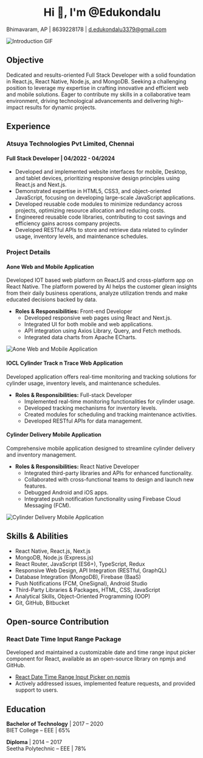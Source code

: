 <h1 align="center">Hi 👋, I'm @Edukondalu</h1>

Bhimavaram, AP | 8639228178 | d.edukondalu3379@gmail.com

![Introduction GIF](https://miro.medium.com/v2/resize:fit:1400/format:webp/1*yw0TnheAGN-LPneDaTlaxw.gif)

## Objective

Dedicated and results-oriented Full Stack Developer with a solid foundation in React.js, React Native, Node.js, and MongoDB. Seeking a challenging position to leverage my expertise in crafting innovative and efficient web and mobile solutions. Eager to contribute my skills in a collaborative team environment, driving technological advancements and delivering high-impact results for dynamic projects.

## Experience

### Atsuya Technologies Pvt Limited, Chennai
#### Full Stack Developer | 04/2022 - 04/2024

- Developed and implemented website interfaces for mobile, Desktop, and tablet devices, prioritizing responsive design principles using React.js and Next.js.
- Demonstrated expertise in HTML5, CSS3, and object-oriented JavaScript, focusing on developing large-scale JavaScript applications.
- Developed reusable code modules to minimize redundancy across projects, optimizing resource allocation and reducing costs.
- Engineered reusable code libraries, contributing to cost savings and efficiency gains across company projects.
- Developed RESTful APIs to store and retrieve data related to cylinder usage, inventory levels, and maintenance schedules.

### Project Details

#### Aone Web and Mobile Application

Developed IOT based web platform on ReactJS and cross-platform app on React Native. The platform powered by AI helps the customer glean insights from their daily business operations, analyze utilization trends and make educated decisions backed by data.

- **Roles & Responsibilities:** Front-end Developer
  - Developed responsive web pages using React and Next.js.
  - Integrated UI for both mobile and web applications.
  - API integration using Axios Library, Query, and Fetch methods.
  - Integrated data charts from Apache ECharts.

![Aone Web and Mobile Application](https://example.com/path/to/your/gif.gif)

#### IOCL Cylinder Track n Trace Web Application

Developed application offers real-time monitoring and tracking solutions for cylinder usage, inventory levels, and maintenance schedules.

- **Roles & Responsibilities:** Full-stack Developer
  - Implemented real-time monitoring functionalities for cylinder usage.
  - Developed tracking mechanisms for inventory levels.
  - Created modules for scheduling and tracking maintenance activities.
  - Developed RESTful APIs for data management.

#### Cylinder Delivery Mobile Application

Comprehensive mobile application designed to streamline cylinder delivery and inventory management.

- **Roles & Responsibilities:** React Native Developer
  - Integrated third-party libraries and APIs for enhanced functionality.
  - Collaborated with cross-functional teams to design and launch new features.
  - Debugged Android and iOS apps.
  - Integrated push notification functionality using Firebase Cloud Messaging (FCM).

![Cylinder Delivery Mobile Application](https://example.com/path/to/your/another-gif.gif)

## Skills & Abilities

- React Native, React.js, Next.js
- MongoDB, Node.js (Express.js)
- React Router, JavaScript (ES6+), TypeScript, Redux
- Responsive Web Design, API Integration (RESTful, GraphQL)
- Database Integration (MongoDB), Firebase (BaaS)
- Push Notifications (FCM, OneSignal), Android Studio
- Third-Party Libraries & Packages, HTML, CSS, JavaScript
- Analytical Skills, Object-Oriented Programming (OOP)
- Git, GitHub, Bitbucket

## Open-source Contribution

### React Date Time Input Range Package

Developed and maintained a customizable date and time range input picker component for React, available as an open-source library on npmjs and GitHub.

- [React Date Time Range Input Picker on npmjs](https://www.npmjs.com/package/react-datetimerangeinput)
- Actively addressed issues, implemented feature requests, and provided support to users.

## Education

**Bachelor of Technology** | 2017 – 2020  
BIET College – EEE | 65%

**Diploma** | 2014 – 2017  
Seetha Polytechnic – EEE | 78%
